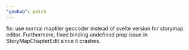 ```yaml
---
"geohub": patch
---
```


fix: use normal maptiler geocoder instead of svelte version for storymap editor. Furthermore, fixed binding undefined prop issue in StoryMapChapterEdit since it crashes.
